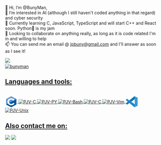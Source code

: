 👋 Hi, I’m @BunyMan,                                                                                                                                    
👀 I’m interested in AI (although I still haven't coded anything in that regard) and cyber security                                                 
🌱 Currently learning C, JavaScript, TypeScript and will start C++ and React soon. Python🐍 is my jam                                                                         
💞️ Looking to collaborate on anything really, as long as it is code related I'm in and willing to help                                                
📫 You can send me an email @ jpbuny@gmail.com and I'll answer as soon as I see it!                                                                     

<div align="left">
  <a href="https://github.com/BunyMan">
  <img height="150em" src="https://github-readme-stats.vercel.app/api/top-langs/?username=BunyMan&layout=compact&langs_count=7&theme=dracula"/>
</div>
<div alig="left">
  <img src="https://komarev.com/ghpvc/?username=bunyman&label=Profile%20views&color=0e75b6&style=flat" alt="bunyman" /> 
</div>
  <h2> Languages and tools: </h2>
<div style="display: inline_block"><br>
  <img align="center" alt="PJV-C" height="37" width="40" src="https://raw.githubusercontent.com/devicons/devicon/master/icons/c/c-original.svg">
  <img align="center" alt="PJV-C" height="37" width="40" src="https://upload.wikimedia.org/wikipedia/commons/1/18/ISO_C%2B%2B_Logo.svg">
  <img align="center" alt="PJV-PY" height="40" width="40" src="https://img.icons8.com/fluency/344/python.png">
  <img align="center" alt="PJV-Bash" height="55" width="55" src="https://img.icons8.com/plasticine/100/000000/bash.png"/>
  <img align="center" alt="PJV-C" height="37" width="40" src="https://upload.wikimedia.org/wikipedia/commons/3/3b/Javascript_Logo.png">
  <img align="center" alt="PJV-Vim" height="37" width="40" src="https://upload.wikimedia.org/wikipedia/commons/9/9f/Vimlogo.svg" />
  <img align="center" alt="PJV-VS " height="37" width="40" src="https://raw.githubusercontent.com/devicons/devicon/master/icons/vscode/vscode-original.svg">
  <img align="center" alt="PJV-Unix" height="40" width="40" src="https://img.icons8.com/color/344/unix.png">
  
  <h2>  Also contact me on: </h2>
<div> 
  <a href= "https://twitter.com/buggs_the_buny""_blank"><img src="https://img.shields.io/badge/-Twitter-%230077B5?style=for-the-badge&logo=twitter&logoColor=white" target="_blank"></a> 
  <a href="https://instagram.com/buggs__buny" target="_blank"><img src="https://img.shields.io/badge/-Instagram-%23E4405F?style=for-the-badge&logo=instagram&logoColor=white" target="_blank"></a>
<!---
BunyMan/BunyMan is a ✨ special ✨ repository because its `README.md` (this file) appears on your GitHub profile.
You can click the Preview link to take a look at your changes.
--->
